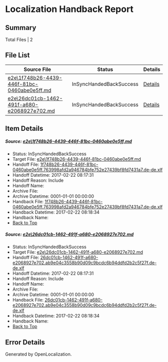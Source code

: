 # <a name='report-top'></a> Localization Handback Report

## Summary
 Total Files | 2

## File List
 Source File | Status | Details 
 ----------- | ------ | ------- 
 [e2e\1f748b26-4439-446f-81bc-0460abe0e5ff.md](https://github.com/OpenLocalizationTestOrg/ol-test4/blob/48b3408e5dd4322ab71bd3fdba03e725205b843a/e2e/1f748b26-4439-446f-81bc-0460abe0e5ff.md) | InSyncHandedBackSuccess | [Details](#8a011268855d747d7244a360ae63d62d75488b8d1)
 [e2e\26dc01cb-1462-491f-a680-e2068927e702.md](https://github.com/OpenLocalizationTestOrg/ol-test4/blob/48b3408e5dd4322ab71bd3fdba03e725205b843a/e2e/26dc01cb-1462-491f-a680-e2068927e702.md) | InSyncHandedBackSuccess | [Details](#5c536947cf2b7166da368949c201aaa69a2fd5752)

## Item Details
##### <a name='8a011268855d747d7244a360ae63d62d75488b8d1'></a> Source: [e2e\1f748b26-4439-446f-81bc-0460abe0e5ff.md](https://github.com/OpenLocalizationTestOrg/ol-test4/blob/48b3408e5dd4322ab71bd3fdba03e725205b843a/e2e/1f748b26-4439-446f-81bc-0460abe0e5ff.md)
* Status: InSyncHandedBackSuccess
* Target File: [e2e\1f748b26-4439-446f-81bc-0460abe0e5ff.md](https://github.com/OpenLocalizationTestOrg/ol-test4-dede/blob/3decbe2ca05150c064c8fb3d0381ffe1bd65b2cb/e2e/1f748b26-4439-446f-81bc-0460abe0e5ff.md)
* Handoff File: [1f748b26-4439-446f-81bc-0460abe0e5ff.763998afd2a946784bfe752e27439bf8fd7431a7.de-de.xlf](https://github.com/OpenLocalizationTestOrg/ol-test4-handoff/blob/e4244a7ce5c6877af217b92b320008d127c7ff10/ol-handoff/OpenLocalizationTestOrg/ol-test4-dede/xinjiang/ht/1f748b26-4439-446f-81bc-0460abe0e5ff.763998afd2a946784bfe752e27439bf8fd7431a7.de-de.xlf)
* Handoff Datetime: 2017-02-22 08:17:31
* Handoff Reason: Include
* Handoff Name: 
* Archive File: 
* Archive Datetime: 0001-01-01 00:00:00
* Handback File: [1f748b26-4439-446f-81bc-0460abe0e5ff.763998afd2a946784bfe752e27439bf8fd7431a7.de-de.xlf](https://github.com/OpenLocalizationTestOrg/ol-test4-handback/blob/1f73ec5021ad6f83942b5dae7596ec1036a94968/ol-handback/OpenLocalizationTestOrg/ol-test4-dede/xinjiang/ht/1f748b26-4439-446f-81bc-0460abe0e5ff.763998afd2a946784bfe752e27439bf8fd7431a7.de-de.xlf)
* Handback Datetime: 2017-02-22 08:18:34
* Handback Name: 
* [Back to Top](#report-top)

##### <a name='5c536947cf2b7166da368949c201aaa69a2fd5752'></a> Source: [e2e\26dc01cb-1462-491f-a680-e2068927e702.md](https://github.com/OpenLocalizationTestOrg/ol-test4/blob/48b3408e5dd4322ab71bd3fdba03e725205b843a/e2e/26dc01cb-1462-491f-a680-e2068927e702.md)
* Status: InSyncHandedBackSuccess
* Target File: [e2e\26dc01cb-1462-491f-a680-e2068927e702.md](https://github.com/OpenLocalizationTestOrg/ol-test4-dede/blob/3decbe2ca05150c064c8fb3d0381ffe1bd65b2cb/e2e/26dc01cb-1462-491f-a680-e2068927e702.md)
* Handoff File: [26dc01cb-1462-491f-a680-e2068927e702.ab9e04c3558b90d09c9bcdc6b94ddfd2b2c5f27f.de-de.xlf](https://github.com/OpenLocalizationTestOrg/ol-test4-handoff/blob/e4244a7ce5c6877af217b92b320008d127c7ff10/ol-handoff/OpenLocalizationTestOrg/ol-test4-dede/xinjiang/ht/26dc01cb-1462-491f-a680-e2068927e702.ab9e04c3558b90d09c9bcdc6b94ddfd2b2c5f27f.de-de.xlf)
* Handoff Datetime: 2017-02-22 08:17:31
* Handoff Reason: Include
* Handoff Name: 
* Archive File: 
* Archive Datetime: 0001-01-01 00:00:00
* Handback File: [26dc01cb-1462-491f-a680-e2068927e702.ab9e04c3558b90d09c9bcdc6b94ddfd2b2c5f27f.de-de.xlf](https://github.com/OpenLocalizationTestOrg/ol-test4-handback/blob/1f73ec5021ad6f83942b5dae7596ec1036a94968/ol-handback/OpenLocalizationTestOrg/ol-test4-dede/xinjiang/ht/26dc01cb-1462-491f-a680-e2068927e702.ab9e04c3558b90d09c9bcdc6b94ddfd2b2c5f27f.de-de.xlf)
* Handback Datetime: 2017-02-22 08:18:34
* Handback Name: 
* [Back to Top](#report-top)


## Error Details

Generated by OpenLocalization.
